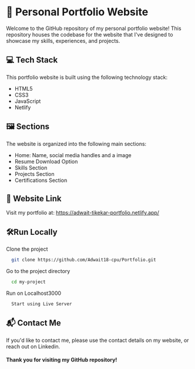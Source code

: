 
# 🚀 Personal Portfolio Website

Welcome to the GitHub repository of my personal portfolio website! This repository houses the codebase for the website that I've designed to showcase my skills, experiences, and projects.



## 💻 Tech Stack

This portfolio website is built using the following technology stack:

- HTML5
- CSS3
- JavaScript
- Netlify



## 🖼️ Sections

The website is organized into the following main sections:

- Home: Name, social media handles and a image
- Resume Download Option
- Skills Section
- Projects Section
- Certifications Section


## 🔗 Website Link

Visit my portfolio at: https://adwait-tikekar-portfolio.netlify.app/
## 🛠️Run Locally

Clone the project

```bash
  git clone https://github.com/Adwait18-cpu/Portfolio.git
```

Go to the project directory

```bash
  cd my-project
```

Run on Localhost3000

```bash
  Start using Live Server
```


## 📬 Contact Me

If you'd like to contact me, please use the contact details on my website, or reach out on Linkedin.


#### Thank you for visiting my GitHub repository!